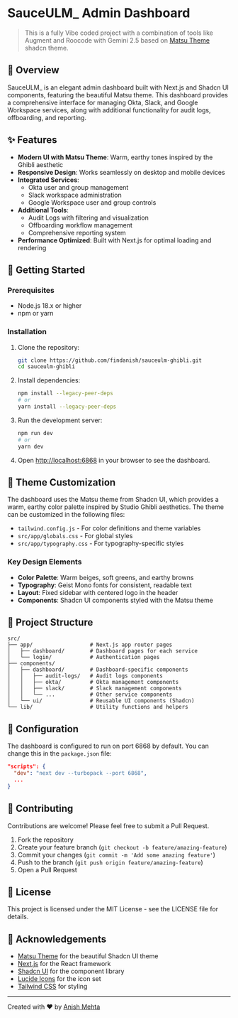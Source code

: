 # SauceULM_ Admin Dashboard

> This is a fully Vibe coded project with a combination of tools like Augment and Roocode with Gemini 2.5 based on [Matsu Theme](https://matsu-theme.vercel.app/) shadcn theme.

## 🌟 Overview

SauceULM_ is an elegant admin dashboard built with Next.js and Shadcn UI components, featuring the beautiful Matsu theme. This dashboard provides a comprehensive interface for managing Okta, Slack, and Google Workspace services, along with additional functionality for audit logs, offboarding, and reporting.

## ✨ Features

- **Modern UI with Matsu Theme**: Warm, earthy tones inspired by the Ghibli aesthetic
- **Responsive Design**: Works seamlessly on desktop and mobile devices
- **Integrated Services**:
  - Okta user and group management
  - Slack workspace administration
  - Google Workspace user and group controls
- **Additional Tools**:
  - Audit Logs with filtering and visualization
  - Offboarding workflow management
  - Comprehensive reporting system
- **Performance Optimized**: Built with Next.js for optimal loading and rendering

## 🚀 Getting Started

### Prerequisites

- Node.js 18.x or higher
- npm or yarn

### Installation

1. Clone the repository:
   ```bash
   git clone https://github.com/findanish/sauceulm-ghibli.git
   cd sauceulm-ghibli
   ```

2. Install dependencies:
   ```bash
   npm install --legacy-peer-deps
   # or
   yarn install --legacy-peer-deps
   ```

3. Run the development server:
   ```bash
   npm run dev
   # or
   yarn dev
   ```

4. Open [http://localhost:6868](http://localhost:6868) in your browser to see the dashboard.

## 🎨 Theme Customization

The dashboard uses the Matsu theme from Shadcn UI, which provides a warm, earthy color palette inspired by Studio Ghibli aesthetics. The theme can be customized in the following files:

- `tailwind.config.js` - For color definitions and theme variables
- `src/app/globals.css` - For global styles
- `src/app/typography.css` - For typography-specific styles

### Key Design Elements

- **Color Palette**: Warm beiges, soft greens, and earthy browns
- **Typography**: Geist Mono fonts for consistent, readable text
- **Layout**: Fixed sidebar with centered logo in the header
- **Components**: Shadcn UI components styled with the Matsu theme

## 📁 Project Structure

```
src/
├── app/                  # Next.js app router pages
│   ├── dashboard/        # Dashboard pages for each service
│   └── login/            # Authentication pages
├── components/
│   ├── dashboard/        # Dashboard-specific components
│   │   ├── audit-logs/   # Audit logs components
│   │   ├── okta/         # Okta management components
│   │   ├── slack/        # Slack management components
│   │   └── ...           # Other service components
│   └── ui/               # Reusable UI components (Shadcn)
└── lib/                  # Utility functions and helpers
```

## 🔧 Configuration

The dashboard is configured to run on port 6868 by default. You can change this in the `package.json` file:

```json
"scripts": {
  "dev": "next dev --turbopack --port 6868",
  ...
}
```

## 🤝 Contributing

Contributions are welcome! Please feel free to submit a Pull Request.

1. Fork the repository
2. Create your feature branch (`git checkout -b feature/amazing-feature`)
3. Commit your changes (`git commit -m 'Add some amazing feature'`)
4. Push to the branch (`git push origin feature/amazing-feature`)
5. Open a Pull Request

## 📝 License

This project is licensed under the MIT License - see the LICENSE file for details.

## 🙏 Acknowledgements

- [Matsu Theme](https://matsu-theme.vercel.app/) for the beautiful Shadcn UI theme
- [Next.js](https://nextjs.org/) for the React framework
- [Shadcn UI](https://ui.shadcn.com/) for the component library
- [Lucide Icons](https://lucide.dev/) for the icon set
- [Tailwind CSS](https://tailwindcss.com/) for styling

---

Created with ❤️ by [Anish Mehta](https://github.com/findanish)

